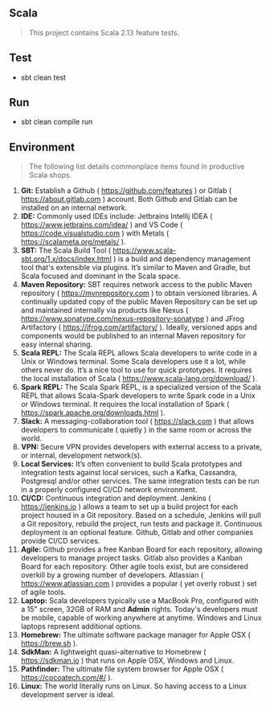 Scala
-----
>This project contains Scala 2.13 feature tests.

Test
----
* sbt clean test

Run
---
* sbt clean compile run

Environment
-----------
> The following list details commonplace items found in productive Scala shops.

1. **Git:** Establish a Github ( https://github.com/features ) or Gitlab ( https://about.gitlab.com ) account.
Both Github and Gitlab can be installed on an internal network.
2. **IDE:** Commonly used IDEs include: Jetbrains Intellij IDEA ( https://www.jetbrains.com/idea/ ) and 
VS Code ( https://code.visualstudio.com ) with Metals ( https://scalameta.org/metals/ ).
3. **SBT:** The Scala Build Tool ( https://www.scala-sbt.org/1.x/docs/index.html ) is a build and dependency
management tool that's extensible via plugins. It’s similar to Maven and Gradle, but Scala focused and dominant
in the Scala space.
4. **Maven Repository:** SBT requires network access to the public Maven repository ( https://mvnrepository.com ) to obtain
 versioned libraries. A continually updated copy of the public Maven Repository can be set up and maintained internally via
 products like Nexus ( https://www.sonatype.com/nexus-repository-sonatype ) and JFrog Artifactory ( https://jfrog.com/artifactory/ ).
 Ideally, versioned apps and components would be published to an internal Maven repository for easy internal sharing.
5. **Scala REPL:** The Scala REPL allows Scala developers to write code in a Unix or Windows terminal. Some Scala developers
 use it a lot, while others never do. It’s a nice tool to use for quick prototypes. It requires the local installation of 
 Scala ( https://www.scala-lang.org/download/ ).
6. **Spark REPL:** The Scala Spark REPL, is a specialized version of the Scala REPL that allows Scala-Spark developers to write
 Spark code in a Unix or Windows terminal. It requires the local installation of Spark ( https://spark.apache.org/downloads.html ).
7. **Slack:** A messaging-collaboration tool ( https://slack.com ) that allows developers to communicate ( quietly ) in the same room
or across the world.
8. **VPN:** Secure VPN provides developers with external access to a private, or internal, development network(s).
9. **Local Services:** It’s often convenient to build Scala prototypes and integration tests against local services, such a Kafka,
Cassandra, Postgresql and/or other services. The same integration tests can be run in a properly configured CI/CD network environment.
10. **CI/CD:** Continuous integration and deployment. Jenkins ( https://jenkins.io ) allows a team to set up a build project
for each project housed in a Git repository. Based on a schedule, Jenkins will pull a Git repository, rebuild the project, run tests
and package it. Continuous deployment is an optional feature. Github, Gitlab and other companies provide CI/CD services.
11. **Agile:** Github provides a free Kanban Board for each repository, allowing developers to manage project tasks.
Gitlab also provides a Kanban Board for each repository. Other agile tools exist, but are considered overkill by a growing
number of developers. Atlassian ( https://www.atlassian.com ) provides a popular ( yet overly robust ) set of agile tools.
12. **Laptop:** Scala developers typically use a MacBook Pro, configured with a 15" screen, 32GB of RAM and **Admin** rights. Today's
developers must be mobile, capable of working anywhere at anytime. Windows and Linux laptops represent additional options.
13. **Homebrew:** The ultimate software package manager for Apple OSX ( https://brew.sh ).
14. **SdkMan:** A lightweight quasi-alternative to Homebrew ( https://sdkman.io ) that runs on Apple OSX, Windows and Linux.
15. **Pathfinder:** The ultimate file system browser for Apple OSX ( https://cocoatech.com/#/ ).
16. **Linux:** The world literally runs on Linux. So having access to a Linux development server is ideal.